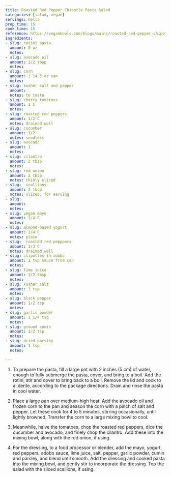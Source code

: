 ```yaml
---
title: Roasted Red Pepper Chipotle Pasta Salad
categories: [salad, vegan]
servings: hella
prep_time: 15
cook_time: 15
reference: https://veganbowls.com/blogs/mains/roasted-red-pepper-chipotle-pasta-salad-from-the-15-minute-vegan-meals-cookbook
ingredients:
- slug: rotini pasta
  amount: 8 oz
  notes:
- slug: avocado oil
  amount: 1/2 tbsp
  notes:
- slug: corn
  amount: 1 14.5 oz can
  notes:
- slug: kosher salt and pepper
  amount:
  notes: to taste
- slug: cherry tomatoes
  amount: 1 C
  notes:
- slug: roasted red peppers
  amount: 1/2 C
  notes: drained well
- slug: cucumber
  amount: 1/2
  notes: seedless
- slug: avocado
  amount: 1
  notes:
- slug: cilantro
  amount: 2 tbsp
  notes:
- slug: red onion
  amount: 2 tbsp
  notes: thinly sliced
- slug:  scallions
  amount: 2 tbsp
  notes: sliced, for serving
- slug:
  amount:
  notes:
- slug: vegan mayo
  amount: 1/4 C
  notes:
- slug: almond-based yogurt
  amount: 1/4 C
  notes: plain
- slug:  roasted red pepppers
  amount: 1/3 C
  notes: drained well
- slug: chipotles in adobo
  amount: 1 tsp sauce from can
  notes:
- slug: lime juice
  amount: 1/2 tbsp
  notes:
- slug: kosher salt
  amount: 1 tsp
  notes:
- slug: black pepper
  amount: 1/2 tsp
  notes:
- slug: garlic powder
  amount: 1 1/4 tsp
  notes:
- slug: ground cumin
  amount: 1/2 tsp
  notes:
- slug: dried parsley
  amount: 1 tsp
  notes:

---
```

1. To prepare the pasta, fill a large pot with 2 inches (5 cm) of water, enough to fully submerge the pasta, cover, and bring to a boil. Add the rotini, stir and cover to bring back to a boil. Remove the lid and cook to al dente, according to the package directions. Drain and rinse the pasta in cool water.


2. Place a large pan over medium-high heat. Add the avocado oil and frozen corn to the pan and season the corn with a pinch of salt and pepper. Let these cook for 4 to 5 minutes, stirring occasionally, until lightly browned. Transfer the corn to a large mixing bowl to cool.


3. Meanwhile, halve the tomatoes, chop the roasted red peppers, dice the cucumber and avocado, and finely chop the cilantro. Add these into the mixing bowl, along with the red onion, if using.


4. For the dressing, to a food processor or blender, add the mayo, yogurt, red peppers, adobo sauce, lime juice, salt, pepper, garlic powder, cumin and parsley, and blend until smooth. Add the dressing and cooked pasta into the mixing bowl, and gently stir to incorporate the dressing. Top the salad with the sliced scallions, if using.


